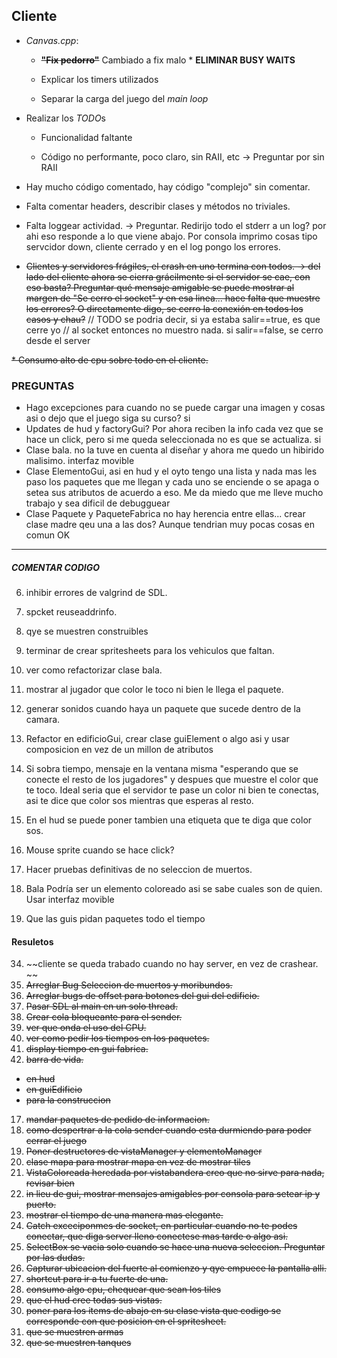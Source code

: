 ## Cliente

* *Canvas.cpp*:

    * ~~**"Fix pedorro"**~~ Cambiado a fix malo * **ELIMINAR BUSY WAITS**

    * Explicar los timers utilizados

    * Separar la carga del juego del *main loop*


* Realizar los *TODO*s

    * Funcionalidad faltante

    * Código no performante, poco claro, sin RAII, etc -> Preguntar por sin RAII


* Hay mucho código comentado, hay código "complejo" sin comentar.

* Falta comentar headers, describir clases y métodos no triviales.

* Falta loggear actividad. -> Preguntar. Redirijo todo el stderr a un log? por ahi eso responde a lo que viene abajo. Por consola imprimo cosas tipo servcidor down, cliente cerrado y en el log pongo los errores.

* ~~Clientes y servidores frágiles, el crash en uno termina con todos. -> del lado del cliente ahora se cierra grácilmente si el servidor se cae, con eso basta? Preguntar qué mensaje amigable se puede mostrar al margen de  "Se cerro el socket" y en esa linea... hace falta que muestre los errores? O directamente digo, se cerro la conexión en todos los casos y chau?~~
//            TODO se podria decir, si ya estaba salir==true, es que cerre yo
// al socket entonces no muestro nada. si salir==false, se cerro desde el server

~~* Consumo alto de cpu sobre todo en el cliente.~~

### PREGUNTAS ###
* Hago excepciones para cuando no se puede cargar una imagen y cosas asi o dejo que el juego siga su curso? si
* Updates de hud y factoryGui? Por ahora reciben la info cada vez que se hace un click, pero si me queda seleccionada no es que se actualiza. si
* Clase bala. no la tuve en cuenta al diseñar y ahora me quedo un hibirido malisimo. interfaz  movible 
* Clase ElementoGui, asi en hud y el oyto tengo una lista y nada mas les paso los paquetes que me llegan y cada uno se enciende o se apaga o setea sus atributos de acuerdo a eso. Me da miedo que me lleve mucho trabajo y sea dificil de debugguear
* Clase Paquete y PaqueteFabrica no hay herencia entre ellas... crear clase madre qeu una a las dos? Aunque tendrian muy pocas cosas en comun OK
-----
##### COMENTAR CODIGO #####
6. inhibir errores de valgrind de SDL.

7. spcket reuseaddrinfo.

14. qye se muestren construibles

15. terminar de crear spritesheets para los vehiculos que faltan.

16. ver como refactorizar clase bala. 

18. mostrar al jugador que color le toco ni bien le llega el paquete.

19. generar sonidos cuando haya un paquete que sucede dentro de la camara.

25. Refactor en edificioGui, crear clase guiElement o algo asi y usar composicion en vez de un millon de atributos

27. Si sobra tiempo, mensaje en la ventana misma "esperando que se conecte el resto de los jugadores" y despues que muestre el color que te toco. Ideal seria que el servidor te pase un color ni bien te conectas, asi te dice que color sos mientras que esperas al resto.

28. En el hud se puede poner tambien una etiqueta que te diga que color sos.

32. Mouse sprite cuando se hace click?

33. Hacer pruebas definitivas de no seleccion de muertos.

34. Bala Podría ser un elemento coloreado asi se sabe cuales son de quien.
	Usar interfaz movible

35. Que las guis pidan paquetes todo el tiempo


#### Resuletos ####

34. ~~cliente se queda trabado cuando no hay server, en vez de crashear. ~~
1. ~~Arreglar Bug Seleccion de muertos y moribundos.~~
2. ~~Arreglar bugs de offset para botones del gui del edificio.~~
3. ~~Pasar SDL al main en un solo thread.~~
4. ~~Crear cola bloqueante para el sender.~~
5. ~~ver que onda el uso del CPU.~~
9. ~~ver como pedir los tiempos en los paquetes.~~
10. ~~display tiempo en gui fabrica.~~
11. ~~barra de vida.~~
* ~~en hud~~
* ~~en guiEdificio~~
* ~~para la construccion~~
17. ~~mandar paquetes de pedido de informacion.~~
20. ~~como despertrar a la cola sender cuando esta durmiendo para poder cerrar el juego~~ 
21. ~~Poner destructores de vistaManager y elementoManager~~
22. ~~clase mapa para mostrar mapa en vez de mostrar tiles~~
23. ~~VistaColoreada heredada por vistabandera creo que no sirve para nada, revisar bien~~
24. ~~in lieu de gui, mostrar mensajes amigables por consola para setear ip y puerto.~~
26. ~~mostrar el tiempo de una manera mas elegante.~~
29. ~~Catch exceciponmes de socket, en particular cuando no te podes conectar, que diga server lleno conectese mas tarde o algo asi.~~
29. ~~SelectBox se vacia solo cuando se hace una nueva seleccion. Preguntar por las dudas.~~
30. ~~Capturar ubicacion del fuerte al comienzo y qye empuece la pantalla alli.~~
31. ~~shortcut para ir a tu fuerte de una.~~
36. ~~consumo algo cpu, chequear que sean los tiles~~
8. ~~que el hud cree todas sus vistas.~~
11. ~~poner para los items de abajo en su clase vista que codigo se corresponde con que posicion en el spritesheet.~~
12. ~~que se muestren armas~~
13. ~~que se muestren tanques~~

